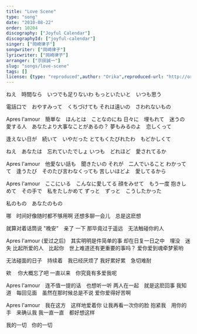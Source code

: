 ```yaml
---
title: "Love Scene"
type: "song"
date: "2010-08-22"
order: 10204
discography: ["Joyful Calendar"]
discographyId: ["joyful-calendar"]
singer: ["岡崎律子"]
songwriter: ["岡崎律子"]
lyricwriter: ["岡崎律子"]
arranger: ["京田誠一"]
slug: "songs/love-scene"
tags: []
license: {type: "reproduced",author: "Orika",reproduced-url: "http://orikamushi.myweb.hinet.net/",reproduced-website: "織歌蟲網站"}
---
```


ねえ　時間なら　いつでも足りないわ 
もっといたいと　いつも思う 

電話口で　おやすみって　くちづけても 
それは遠いの　さわれないもの 

Apres l'amour　簡単な　ほんとは　ことなのにね 
日々に　埋もれて　迷うの 
愛する人　あなたより大事なことがあるの？ 
夢もみるのよ　恋しくって 

逢えない日が　続いて　いやだった 
とてもくたびれたわ　もどかしくて 

ねえ　あなたは　忘れていたでしょ 
いつも　どれほど　愛されてるか 

Apres l'amour　他愛ない話も　聞きたいの 
それが　二人でいること 
わかってて　逢うたび　そのたび言わなくっても 
苦しいほどよ　愛してるから 

Apres l'amour　ここにいる　こんなに愛してる 
顔をみせて　もう一度 
抱きしめて　その手で　私をたしかめて 
ずっと　ずっと　こうしたかった 

私のもの　あなたのもの

哪　时间好像随时都不够用啊 
还想多聊一会儿　总是这麽想 

就算对着话筒说 "晚安"　亲了 一下 
那毕竟过于遥远　无法触碰你的人 

Apres l'amour (爱过之后)　其实明明是件简单的事 
却在日复一日之中　埋没　迷失 
比起所爱的人　比起你　世上难道还有更重要的事吗？ 
爱你爱到魂牵梦萦哟 

无法碰面的日子　持续着　我已经厌烦了 
我好累好累　急切难耐 

欸 　你大概忘了吧 
一直以来　你究竟有多爱我呢 

Apres l'amour　连不值一提的话　也想听一听 
两人在一起　就是这麽回事 
我知道　每回见面　虽然在那时候总是不说 
爱你爱得好苦啊 

Apres l'amour　我在这方　这样地爱着你 
让我再看一次你的脸 
抱紧我　用你的手　来确认我 
我一直一直　都好想这样 

我的一切　你的一切
